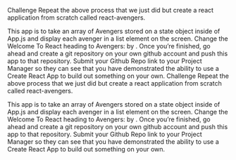 Challenge
Repeat the above process that we just did but create a react application from scratch called react-avengers.

This app is to take an array of Avengers stored on a state object inside of App.js and display each avenger in a list element on the screen.
Change the Welcome To React heading to Avengers: by <your-name>.
Once you’re finished, go ahead and create a git repository on your own github account and push this app to that repository.
Submit your Github Repo link to your Project Manager so they can see that you have demonstrated the ability to use a Create React App to build out something on your own.
Challenge
Repeat the above process that we just did but create a react application from scratch called react-avengers.

This app is to take an array of Avengers stored on a state object inside of App.js and display each avenger in a list element on the screen.
Change the Welcome To React heading to Avengers: by <your-name>.
Once you’re finished, go ahead and create a git repository on your own github account and push this app to that repository.
Submit your Github Repo link to your Project Manager so they can see that you have demonstrated the ability to use a Create React App to build out something on your own.
